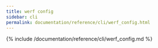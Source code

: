```yaml
---
title: werf config
sidebar: cli
permalink: documentation/reference/cli/werf_config.html
---
```


{% include /documentation/reference/cli/werf_config.md %}
